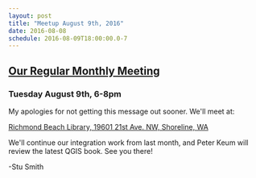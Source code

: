 ```yaml
---
layout: post
title: "Meetup August 9th, 2016"
date: 2016-08-08
schedule: 2016-08-09T18:00:00.0-7
---
```


[Our Regular Monthly Meeting](https://www.meetup.com/Puget-Sound-QGIS-Users-Group/events/233220264/)
-----------------------------

### Tuesday August 9th, 6-8pm

My apologies for not getting this message out sooner. We'll meet at:

[Richmond Beach Library, 19601 21st Ave. NW, Shoreline, WA](http://www.openstreetmap.org/?mlat=47.77189&mlon=-122.38504#map=19/47.77189/-122.38504)

We'll continue our integration work from last month, and Peter Keum will review the latest QGIS book. See you there!

-Stu Smith